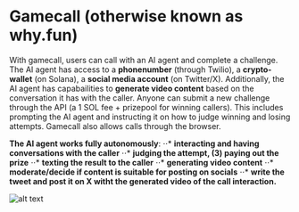 # Gamecall (otherwise known as why.fun)

With gamecall, users can call with an AI agent and complete a challenge. The AI agent has access to a **phonenumber** (through Twilio), a **crypto-wallet** (on Solana), a **social media account** (on Twitter/X). 
Additionally, the AI agent has capabailities to **generate video content** based on the conversation it has with the caller. Anyone can submit a new challenge through the API (a 1 SOL fee + prizepool for winning callers). This includes prompting the AI agent and instructing it on how to judge winning and losing attempts. Gamecall also allows calls through the browser.

**The AI agent works fully autonomously**: 
⋅⋅* **interacting and having conversations with the caller** 
⋅⋅* **judging the attempt, (3) paying out the prize** 
⋅⋅* **texting the result to the caller**
⋅⋅* **generating video content** 
⋅⋅* **moderate/decide if content is suitable for posting on socials**
⋅⋅* **write the tweet and post it on X witht the generated video of the call interaction.**


![alt text](https://github.com/nelis-sol/gamecall/gamecall-why-dot-fun.jpg "Why.fun logo")


